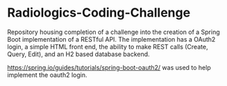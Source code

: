 # Radiologics-Coding-Challenge

Repository housing completion of a challenge into the creation of a Spring Boot implementation of a RESTful API. The implementation has a OAuth2 login, a simple HTML front end, the ability to make REST calls (Create, Query, Edit), and an H2 based database backend.

https://spring.io/guides/tutorials/spring-boot-oauth2/ was used to help implement the oauth2 login.
